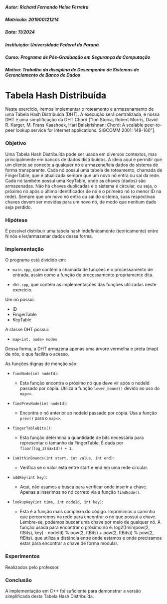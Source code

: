 ##### Autor: Richard Fernando Heise Ferreira
##### Matrícula: 201900121214
##### Data: 11/2024
##### Instituição: Universidade Federal do Paraná
##### Curso: Programa de Pós-Graduação em Segurança da Computação
##### Motivo: Trabalho da disciplina de Desempenho de Sistemas de Gerenciamento de Banco de Dados

# Tabela Hash Distribuída

Neste exercício, iremos implementar o roteamento e armazenamento de uma Tabela Hash Distribuída (DHT). A execução será centralizada, e nossa DHT é uma simplificação da DHT Chord ["Ion Stoica, Robert Morris, David R. Karger, M. Frans Kaashoek, Hari Balakrishnan: Chord: A scalable peer-to-peer lookup service for internet applications. SIGCOMM 2001: 149-160"].

### Objetivo

Uma Tabela Hash Distribuída pode ser usada em diversos contextos, mas principalmente em bancos de dados distribuídos. A ideia aqui é permitir que um cliente se conecte a qualquer nó e armazene/leia dados do sistema de forma transparente. Cada nó possui uma tabela de roteamento, chamada de FingerTable, que é atualizada sempre que um novo nó entra ou sai da rede. Cada nó também possui uma KeyTable, onde as chaves (dados) são armazenadas. Não há chaves duplicadas e o sistema é circular, ou seja, o próximo nó após o último identificador de nó é o primeiro nó (o menor ID na rede). Sempre que um novo nó entra ou sai do sistema, suas respectivas chaves devem ser movidas para um novo nó, de modo que nenhum dado seja perdido.

### Hipótese

É possível distribuir uma tabela hash indefinidamente (teoricamente) entre N nós e ler/armazenar dados dessa forma.

### Implementação

O programa está dividido em:

- `main.cpp`, que contém a chamada de funções e o processamento de entrada, assim como a função de processamento propriamente dita.

- `dht.cpp`, que contém as implementações das funções utilizadas neste exercício.

Um nó possui:
- ID
- FingerTable
- KeyTable

A classe DHT possui:
- `map<int, node> nodes`

Dessa forma, a DHT armazena apenas uma árvore vermelha e preta (map) de nós, o que facilita o acesso.

As funções dignas de menção são:

- `findNode(int nodeId)`:
    - Esta função encontra o próximo nó que deve vir após o nodeId passado por cópia. Utiliza a função `lower_bound()` devido ao uso do `map<>`.

- `findPrevNode(int nodeId)`:
    - Encontra o nó anterior ao nodeId passado por cópia. Usa a função `prev()` para o `map<>`.

- `fingerTableBits()`:
    - Esta função determina a quantidade de bits necessária para representar o tamanho da FingerTable. É dada por `floor(log_2(maxId)) + 1`.

- `isWithinBounds(int start, int value, int end)`:
    - Verifica se o valor está entre start e end em uma rede circular.

- `addKey(int key)`:
    - Aqui, não usamos a busca para verificar onde inserir a chave. Apenas a inserimos no nó correto via a função `findNode()`.

- `lookupKey(int time, int nodeId, int key)`:
    - Esta é a função mais complexa do código. Imprimimos o caminho que percorremos na rede para encontrar o nó que possui a chave. Lembre-se, podemos buscar uma chave por meio de qualquer nó. A função usada para encontrar o próximo nó é: log2((min(pow(2, ftBits), key) - nodeId) % pow(2, ftBits) + pow(2, ftBits)) % pow(2, ftBits). que utiliza a distância entre onde estamos e onde precisamos estar para encontrar a chave de forma modular.

### Experimentos
Realizados pelo professor.

### Conclusão

A implementação em C++ foi suficiente para demonstrar a versão simplificada desta Tabela Hash Distribuída.

